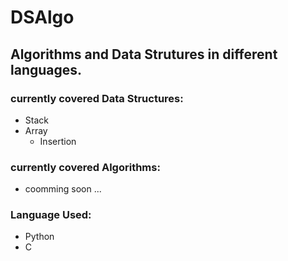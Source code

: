 # DSAlgo
## Algorithms and Data Strutures in different languages.

### currently covered Data Structures:
+ Stack
+ Array
    - Insertion
### currently covered Algorithms:
- coomming soon ...

### Language Used:
* Python
* C